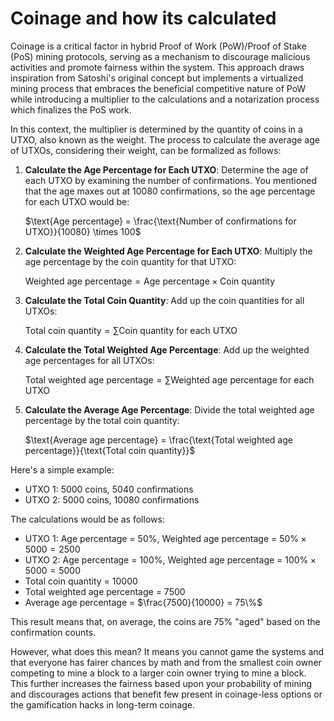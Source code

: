 # Coinage and how its calculated

Coinage is a critical factor in hybrid Proof of Work (PoW)/Proof of Stake (PoS) mining protocols, serving as a mechanism to discourage malicious activities and promote fairness within the system. This approach draws inspiration from Satoshi's original concept but implements a virtualized mining process that embraces the beneficial competitive nature of PoW while introducing a multiplier to the calculations and a notarization process which finalizes the PoS work.

In this context, the multiplier is determined by the quantity of coins in a UTXO, also known as the weight. The process to calculate the average age of UTXOs, considering their weight, can be formalized as follows:


1. **Calculate the Age Percentage for Each UTXO**: Determine the age of each UTXO by examining the number of confirmations. You mentioned that the age maxes out at 10080 confirmations, so the age percentage for each UTXO would be:
   
    $\text{Age percentage} = \frac{\text{Number of confirmations for UTXO}}{10080} \times 100$

2. **Calculate the Weighted Age Percentage for Each UTXO**: Multiply the age percentage by the coin quantity for that UTXO:
   
   $\text{Weighted age percentage} = \text{Age percentage} \times \text{Coin quantity}$

3. **Calculate the Total Coin Quantity**: Add up the coin quantities for all UTXOs:

   $\text{Total coin quantity} = \sum \text{Coin quantity for each UTXO}$

4. **Calculate the Total Weighted Age Percentage**: Add up the weighted age percentages for all UTXOs:

   $\text{Total weighted age percentage} = \sum \text{Weighted age percentage for each UTXO}$

5. **Calculate the Average Age Percentage**: Divide the total weighted age percentage by the total coin quantity:

   $\text{Average age percentage} = \frac{\text{Total weighted age percentage}}{\text{Total coin quantity}}$

Here's a simple example:

- UTXO 1: 5000 coins, 5040 confirmations
- UTXO 2: 5000 coins, 10080 confirmations

The calculations would be as follows:

- UTXO 1: Age percentage = $50\%$, Weighted age percentage = $50\% \times 5000 = 2500$
- UTXO 2: Age percentage = $100\%$, Weighted age percentage = $100\% \times 5000 = 5000$
- Total coin quantity = $10000$
- Total weighted age percentage = $7500$
- Average age percentage = $\frac{7500}{10000} = 75\%$

This result means that, on average, the coins are 75% "aged" based on the confirmation counts.

However, what does this mean? It means you cannot game the systems and that everyone has fairer chances by math and from the smallest coin owner competing to mine a block to a larger coin owner trying to mine a block. This further increases the fairness based upon your probability of mining and discourages actions that benefit few present in coinage-less options or the gamification hacks in long-term coinage. 
